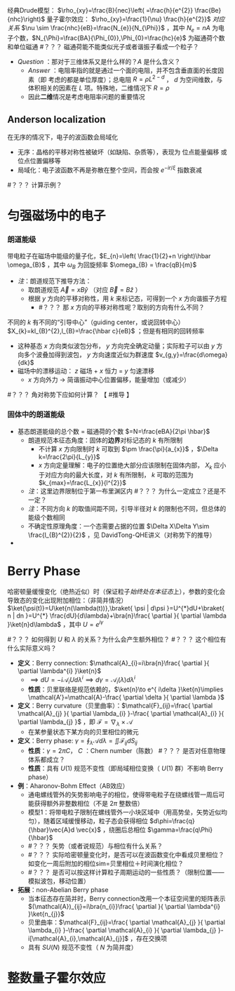  经典Drude模型： $\rho_{xy}=\frac{B}{nec}\left( =\frac{h}{e^{2}} \frac{Be}{nhc}\right)$ 
量子霍尔效应： $\rho_{xy}=\frac{1}{\nu} \frac{h}{e^{2}}$ 
*对应关系* $\nu \sim \frac{nhc}{eB}=\frac{N_{e}}{N_{\Phi}}$ ，其中 $N_{e}=nA$ 为电子个数，$N_{\Phi}=\frac{BA}{\Phi_{0}},\Phi_{0}=\frac{hc}{e}$ 为磁通荷个数和单位磁通
 #？？？ 磁通荷能不能类似光子或者谐振子看成一个粒子？
- *Question* ：那对于三维体系又是什么样的？$A$ 是什么含义？
	- *Answer* ：电阻率指的就是通过一个面的电阻，并不包含垂直面的长度因素（即 考虑的都是单位厚度）；总电阻 $R=\rho L^{2-d}$ ， $d$ 为空间维数，与体积相关的因素在 $L$ 项。特殊地，二维情况下 $R=\rho$ 
	- 因此**二维**情况是考虑电阻率问题的重要情况

## Anderson localization
在无序的情况下，电子的波函数会局域化
- 无序：晶格的平移对称性被破坏（如缺陷、杂质等），表现为 位点能量偏移 或 位点位置偏移等
- 局域化：电子波函数不再是弥散在整个空间，而会按 $e^{ -ir/\xi }$ 指数衰减

 #？？？ 计算示例？

# 匀强磁场中的电子
### 朗道能级
带电粒子在磁场中能级的量子化，$E_{n}=\left( \frac{1}{2}+n \right)\hbar \omega_{B}$ ，其中 $\omega_{B}$ 为回旋频率 $\omega_{B} = \frac{qB}{m}$ 
- *注*：朗道规范下推导方法：
	- 取朗道规范 $\vec{A}=xB\hat{y}$ （对应 $\vec{B}=B\hat{z}$ ）
	- 根据 $y$ 方向的平移对称性，用 $k$ 来标记态，可得到一个 $x$ 方向谐振子方程
		- #？？？ 那 $x$ 方向的平移对称性呢？取别的方向有什么不同？
 
不同的 $k$ 有不同的“引导中心”（guiding center，或说回转中心）$X_{k}=kl_{B}^{2},l_{B}=\frac{\hbar c}{eB}$ ；但是有相同的回转频率
- 这种基态 $x$ 方向类似波包分布， $y$ 方向完全确定动量；实际粒子可以由 $y$ 方向多个波叠加得到波包， $y$ 方向速度近似为群速度 $v_{g,y}=\frac{d\omega}{dk}$ 
- 磁场中的漂移运动： $z$ 磁场 +  $x$ 恒力 =  $y$ 匀速漂移
	-  $x$ 方向外力 → 简谐振动中心位置偏移，能量增加（或减少）

 #？？？ 角对称势下应如何计算？  【 #推导 】
### 固体中的朗道能级
- 基态朗道能级的总个数 = 磁通荷的个数 $=N=\frac{eBA}{2\pi \hbar}$ 
	- 朗道规范本征态角度：固体的**边界**对标记态的 $k$ 有所限制
		- 不计算 $x$ 方向限制时 $k$ 可取到 $\pm \frac{\pi}{a_{x}}$ ，$\Delta k=\frac{2\pi}{L_{y}}$ 
		-  $x$ 方向定量理解：电子的位置绝大部分应该限制在固体内部， $X_{k}$ 应小于对应方向的最大长度，对 $k$ 有所限制， $k$ 可取的范围为 $k_{max}=\frac{L_{x}}{l^{2}}$ 
	- *注*：这里边界限制位于第一布里渊区内 #？？？ 为什么一定成立？还是不一定？
	- *注*：不同方向 $k$ 的取值间距不同，引导半径对 $k$ 的限制也不同，但总体的能级个数相同
	- 不确定性原理角度：一个态需要占据的位置 $\Delta X\Delta Y\sim \frac{l_{B}^{2}}{2}$ ，见 DavidTong-QHE讲义（对称势下的推导）
- 

# Berry Phase
哈密顿量缓慢变化（绝热近似）时（保证粒子*始终处在本征态*上），参数的变化会导致态的变化出现附加相位：（非简并情况） $\ket{\psi(t)}=U\ket{n(\lambda(t))},\braket{ \psi | d\psi }=U^{*}dU+\braket{ n | dn }=U^{*}  \frac{dU}{d\lambda}+\bra{n}\frac{ \partial  }{ \partial \lambda }\ket{n}d\lambda$ ，其中 $U=e^{ i\gamma }$ 

 #？？？ 如何得到 $U$ 和 $\lambda$ 的关系？为什么会产生额外相位？
 #？？？ 这个相位有什么实际意义吗？

- **定义**：Berry connection: $\mathcal{A}_{i}=i\bra{n}\frac{ \partial  }{ \partial \lambda^{i} }\ket{n}$ 
	- $\implies dU=-i\mathcal{A}_{i}Ud\lambda^{i}\implies d\gamma=\mathcal{A}_{i}(\lambda)d\lambda^{i}$ 
	- **性质**：贝里联络是规范依赖的，$\ket{n}\to e^{ i\delta }\ket{n}\implies \mathcal{A'}=\mathcal{A}-\frac{ \partial \delta }{ \partial \lambda }$ 
- **定义**：Berry curvature（贝里曲率）：$\mathcal{F}_{ij}=\frac{ \partial \mathcal{A}_{j} }{ \partial \lambda_{i} }-\frac{ \partial \mathcal{A}_{i} }{ \partial \lambda_{j} }$ ，即 $\mathcal{F}=\nabla_{\lambda}\times\mathcal{A}$ 
	- 在某参量状态下某方向的贝里相位的微元
- **定义**：Berry phase: $\gamma=\oint_{\lambda} \mathcal{A}d\lambda=\iint \mathcal{F}_{ij}dS_{ij}$ 
	- **性质**：$\gamma=2\pi C$， $C$ ：Chern number（陈数） #？？？ 是否对任意物理体系都成立？
	- **性质**：具有 $U(1)$ 规范不变性（即局域相位变换（ $U(1)$ 群）不影响 Berry phase）
- **例**：Aharonov-Bohm Effect（AB效应）
	- 通电螺线管外的矢势影响电子的相位，使得带电粒子在绕螺线管一周后可能获得额外非整数相位（不是 $2\pi$ 整数倍）
	- 模型1：将带电粒子限制在螺线管外一小块区域中（用高势垒，矢势近似均匀），随着区域缓慢移动，粒子态会获得相位 $d\phi=\frac{q}{\hbar}\vec{A}d \vec{x}$ ，绕圈后总相位 $\gamma=\frac{q\Phi}{\hbar}$ 
	-  #？？？ 矢势（或者说规范）与相位有什么关系？
	-  #？？？ 实际哈密顿量变化时，是否可以在波函数变化中看成贝里相位？如变化一周后附加的相位sim=贝里相位＋时间演化相位？
	-  #？？？ 是否可以按这样计算粒子周期运动的一些性质？（限制位置——模拟波包，移动位置）
- **拓展**：non-Abelian Berry phase
	- 当本征态存在简并时，Berry connection改用一个本征空间里的矩阵表示 $(\mathcal{A})_{ij}=i\bra{n_{i}}\frac{ \partial  }{ \partial \lambda^{i} }\ket{n_{j}}$ 
	- 贝里曲率：$\mathcal{F}_{ij}=\frac{ \partial \mathcal{A}_{j} }{ \partial \lambda_{i} }-\frac{ \partial \mathcal{A}_{i} }{ \partial \lambda_{j} }-i[\mathcal{A}_{i},\mathcal{A}_{j}]$ ，存在交换项
	- 具有 $SU(N)$ 规范不变性（ $N$ 为简并度）

# 整数量子霍尔效应

